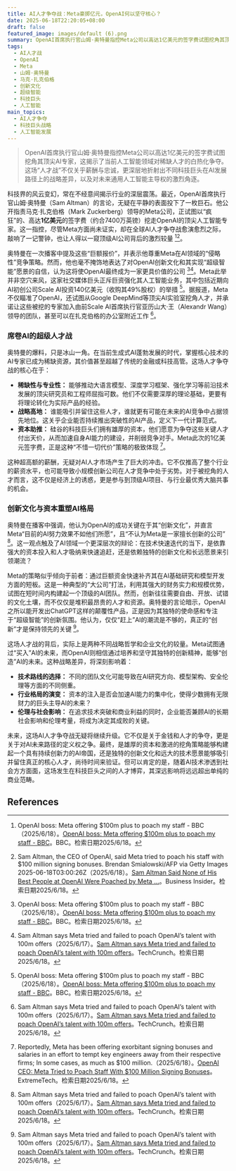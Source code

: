 ```yaml
---
title: AI人才争夺战：Meta豪掷亿元，OpenAI何以坚守核心？
date: 2025-06-18T22:20:05+08:00
draft: false
featured_image: images/default (6).png
summary: OpenAI首席执行官山姆·奥特曼指控Meta公司以高达1亿美元的签字费试图挖角其顶尖AI专家，此举揭示了当前AI领域对稀缺人才的激烈争夺。这不仅凸显了AI核心人才的超高价值，更深层次地反映了科技巨头在AI发展战略上的分歧：究竟是依赖强大的资本力量快速追赶，还是坚守独特的创新文化引领未来。这场人才战的走向，将深刻影响全球AI格局的演变和超智能时代的到来。
tags: 
  - AI人才战
  - OpenAI
  - Meta
  - 山姆·奥特曼
  - 马克·扎克伯格
  - 创新文化
  - 超级智能
  - 科技巨头
  - 人工智能
main_topics: 
  - AI人才争夺
  - 科技巨头战略
  - 人工智能发展
---
```


> OpenAI首席执行官山姆·奥特曼指控Meta公司以高达1亿美元的签字费试图挖角其顶尖AI专家，这揭示了当前人工智能领域对稀缺人才的白热化争夺。这场“人才战”不仅关乎薪酬与忠诚，更深层地折射出不同科技巨头在AI发展路径上的战略差异，以及对未来通用人工智能主导权的激烈角逐。

科技界的风云变幻，常在不经意间揭示行业的深层震荡。最近，OpenAI首席执行官山姆·奥特曼（Sam Altman）的言论，无疑在平静的表面投下了一枚巨石。他公开指责马克·扎克伯格（Mark Zuckerberg）领导的Meta公司，正试图以“疯狂”的、高达**1亿美元**的签字费（约合7400万英镑）挖走OpenAI的顶尖人工智能专家。这一指控，尽管Meta方面尚未证实，却在全球AI人才争夺战愈演愈烈之际，敲响了一记警钟，也让人得以一窥顶级AI公司背后的激烈较量 [^1][^2]。

奥特曼在一次播客中提及这些“巨额报价”，并表示他尊重Meta在AI领域的“侵略性”竞争策略。然而，他也毫不掩饰地表达了对OpenAI创新文化和其实现“超级智能”愿景的自信，认为这将使OpenAI最终成为一家更具价值的公司 [^1][^4]。Meta此举并非空穴来风，这家社交媒体巨头正斥巨资强化其人工智能业务，其中包括近期向AI初创公司Scale AI投资140亿美元（收购其49%股权）的举措 [^1]。据报道，Meta不仅瞄准了OpenAI，还试图从Google DeepMind等顶尖AI实验室挖角人才，并承诺让这些被挖的专家加入由前Scale AI首席执行官亚历山大·王（Alexandr Wang）领导的团队，甚至可以在扎克伯格的办公室附近工作 [^4]。

### 席卷AI的超级人才战

奥特曼的爆料，只是冰山一角。在当前生成式AI蓬勃发展的时代，掌握核心技术的AI专家已成为稀缺资源，其价值甚至超越了传统的金融或科技高管。这场人才争夺战的核心在于：
*   **稀缺性与专业性：** 能够推动大语言模型、深度学习框架、强化学习等前沿技术发展的顶尖研究员和工程师屈指可数。他们不仅需要深厚的理论基础，更要有将理论转化为实际产品的经验。
*   **战略高地：** 谁能吸引并留住这些人才，谁就更有可能在未来的AI竞争中占据领先地位。这关乎企业能否持续推出突破性的AI产品，定义下一代计算范式。
*   **资本助推：** 硅谷的科技巨头们拥有雄厚的资本，他们愿意为争夺这些关键人才付出天价，从而加速自身AI能力的建设，并削弱竞争对手。Meta此次的1亿美元签字费，正是这种“不惜一切代价”策略的极致体现 [^5]。

这种超高额的薪酬，无疑对AI人才市场产生了巨大的冲击。它不仅推高了整个行业的薪资水平，也可能导致小规模创新公司在人才竞争中处于劣势。对于被挖角的人才而言，这不仅是经济上的诱惑，更是参与到顶级AI项目、与行业最优秀大脑共事的机会。

### 创新文化与资本重塑AI格局

奥特曼在播客中强调，他认为OpenAI的成功关键在于其“创新文化”，并直言Meta“目前的AI努力效果不如他们所愿”，且“不认为Meta是一家擅长创新的公司” [^4]。这一观点触及了AI领域一个更深层次的辩论：在技术快速迭代的当下，是依靠强大的资本投入和人才吸纳来快速追赶，还是依赖独特的创新文化和长远愿景来引领潮流？

Meta的策略似乎倾向于前者：通过巨额资金快速补齐其在AI基础研究和模型开发方面的短板。这是一种典型的“大公司”打法，利用其强大的财务实力和规模优势，试图在短时间内构建起一个顶级的AI团队。然而，创新往往需要自由、开放、试错的文化土壤，而不仅仅是堆积最昂贵的人才和资源。奥特曼的言论暗示，OpenAI之所以能开发出ChatGPT这样的颠覆性产品，正是因为其独特的使命感和专注于“超级智能”的创新氛围。他认为，仅仅“赶上”AI的潮流是不够的，真正的“创新”才是保持领先的关键 [^4]。

这场人才战的背后，实际上是两种不同战略哲学和企业文化的较量。Meta试图通过“买入”AI的未来，而OpenAI则相信通过培养和坚守其独特的创新精神，能够“创造”AI的未来。这种战略差异，将深刻影响着：
*   **技术路线的选择：** 不同的团队文化可能导致在AI研究方向、模型架构、安全伦理等方面的不同侧重。
*   **行业格局的演变：** 资本的注入是否会加速AI能力的集中化，使得少数拥有无限财力的巨头主导AI的未来？
*   **伦理与社会影响：** 在追求技术突破和商业利益的同时，企业能否兼顾AI的长期社会影响和伦理考量，将成为决定其成败的关键。

未来，这场AI人才争夺战无疑将继续升级。它不仅是关于金钱和人才的争夺，更是关于对AI未来路径的定义权之争。最终，是雄厚的资本和激进的挖角策略能够构建起一个具有持续创新力的AI帝国，还是独特的创新文化和远大的技术愿景能够吸引并留住真正的核心人才，尚待时间来验证。但可以肯定的是，随着AI技术渗透到社会方方面面，这场发生在科技巨头之间的人才博弈，其深远影响将远远超出单纯的商业范畴。

## References
[^1]: OpenAI boss: Meta offering $100m plus to poach my staff - BBC（2025/6/18）。[OpenAI boss: Meta offering $100m plus to poach my staff - BBC](https://www.bbc.com/news/articles/c8730088e5do)。BBC。检索日期2025/6/18。
[^2]: Sam Altman, the CEO of OpenAI, said Meta tried to poach his staff with $100 million signing bonuses. Brendan Smialowski/AFP via Getty Images 2025-06-18T03:00:26Z（2025/6/18）。[Sam Altman Said None of His Best People at OpenAI Were Poached by Meta ...](https://www.businessinsider.com/sam-altman-meta-tried-poaching-openai-staff-ai-talent-war-2025-6?op=1)。Business Insider。检索日期2025/6/18。
[^3]: Sam Altman says Meta is offering $100 million to poach OpenAI employees | CNN Business（2025/6/18）。[Sam Altman says Meta is offering $100 million to poach OpenAI ... - CNN](https://www.cnn.com/2025/06/18/tech/meta-openai-sam-altman-100-million)。CNN。检索日期2025/6/18。
[^4]: Sam Altman says Meta tried and failed to poach OpenAI’s talent with 100m offers（2025/6/17）。[Sam Altman says Meta tried and failed to poach OpenAI’s talent with 100m offers](https://techcrunch.com/2025/06/17/sam-altman-says-meta-tried-and-failed-to-poach-openais-talent-with-100m-offers/)。TechCrunch。检索日期2025/6/18。
[^5]: Reportedly, Meta has been offering exorbitant signing bonuses and salaries in an effort to tempt key engineers away from their respective firms; In some cases, as much as $100 million.（2025/6/18）。[OpenAI CEO: Meta Tried to Poach Staff With $100 Million Signing Bonuses](https://www.extremetech.com/computing/openai-ceo-meta-tried-to-poach-staff-with-100-million-signing-bonuses)。ExtremeTech。检索日期2025/6/18。
